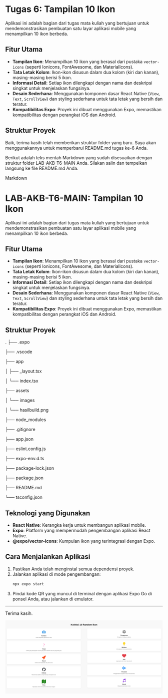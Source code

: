 
# Tugas 6: Tampilan 10 Ikon

Aplikasi ini adalah bagian dari tugas mata kuliah yang bertujuan untuk mendemonstrasikan pembuatan satu layar aplikasi mobile yang menampilkan 10 ikon berbeda.

## Fitur Utama

-   **Tampilan Ikon**: Menampilkan 10 ikon yang berasal dari pustaka `vector-icons` (seperti Ionicons, FontAwesome, dan MaterialIcons).
-   **Tata Letak Kolom**: Ikon-ikon disusun dalam dua kolom (kiri dan kanan), masing-masing berisi 5 ikon.
-   **Informasi Detail**: Setiap ikon dilengkapi dengan nama dan deskripsi singkat untuk menjelaskan fungsinya.
-   **Desain Sederhana**: Menggunakan komponen dasar React Native (`View`, `Text`, `ScrollView`) dan styling sederhana untuk tata letak yang bersih dan teratur.
-   **Kompatibilitas Expo**: Proyek ini dibuat menggunakan Expo, memastikan kompatibilitas dengan perangkat iOS dan Android.

## Struktur Proyek


Baik, terima kasih telah memberikan struktur folder yang baru. Saya akan menggunakannya untuk memperbarui README.md tugas ke-6 Anda.

Berikut adalah teks mentah Markdown yang sudah disesuaikan dengan struktur folder LAB-AKB-T6-MAIN Anda. Silakan salin dan tempelkan langsung ke file README.md Anda.

Markdown

# LAB-AKB-T6-MAIN: Tampilan 10 Ikon

Aplikasi ini adalah bagian dari tugas mata kuliah yang bertujuan untuk mendemonstrasikan pembuatan satu layar aplikasi mobile yang menampilkan 10 ikon berbeda.

## Fitur Utama

-   **Tampilan Ikon**: Menampilkan 10 ikon yang berasal dari pustaka `vector-icons` (seperti Ionicons, FontAwesome, dan MaterialIcons).
-   **Tata Letak Kolom**: Ikon-ikon disusun dalam dua kolom (kiri dan kanan), masing-masing berisi 5 ikon.
-   **Informasi Detail**: Setiap ikon dilengkapi dengan nama dan deskripsi singkat untuk menjelaskan fungsinya.
-   **Desain Sederhana**: Menggunakan komponen dasar React Native (`View`, `Text`, `ScrollView`) dan styling sederhana untuk tata letak yang bersih dan teratur.
-   **Kompatibilitas Expo**: Proyek ini dibuat menggunakan Expo, memastikan kompatibilitas dengan perangkat iOS dan Android.

## Struktur Proyek

.
├── .expo

├── .vscode

├── app

│   ├── _layout.tsx

│   └── index.tsx

├── assets

│   └── images

│       └── hasilbuild.png

├── node_modules

├── .gitignore

├── app.json

├── eslint.config.js

├── expo-env.d.ts

├── package-lock.json

├── package.json

├── README.md

└── tsconfig.json

## Teknologi yang Digunakan

-   **React Native**: Kerangka kerja untuk membangun aplikasi mobile.
-   **Expo**: Platform yang mempermudah pengembangan aplikasi React Native.
-   **@expo/vector-icons**: Kumpulan ikon yang terintegrasi dengan Expo.

## Cara Menjalankan Aplikasi

1.  Pastikan Anda telah menginstal semua dependensi proyek.
2.  Jalankan aplikasi di mode pengembangan:
    ```bash
    npx expo start
    ```
3.  Pindai kode QR yang muncul di terminal dengan aplikasi Expo Go di ponsel Anda, atau jalankan di emulator.

---

Terima kasih.


![Preview Aplikasi](./assets/image/hasilbuild.png)

